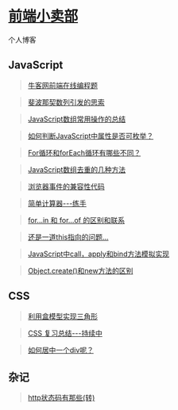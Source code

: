 # [前端小卖部](http://suminhohu.github.io)
个人博客

## JavaScript

> [牛客网前端在线编程题](https://github.com/suminhohu/suminhohu.github.io/issues/1)

> [斐波那契数列引发的思索](https://github.com/suminhohu/suminhohu.github.io/issues/2)

> [JavaScript数组常用操作的总结](https://github.com/suminhohu/suminhohu.github.io/issues/6)

> [如何判断JavaScript中属性是否可枚举？](https://github.com/suminhohu/suminhohu.github.io/issues/7)

> [For循环和forEach循环有哪些不同？](https://github.com/suminhohu/suminhohu.github.io/issues/8)

> [JavaScript数组去重的几种方法](https://github.com/suminhohu/suminhohu.github.io/issues/3)

> [浏览器事件的兼容性代码](https://github.com/suminhohu/suminhohu.github.io/issues/4)

> [简单计算器---练手](https://github.com/suminhohu/suminhohu.github.io/issues/5)

> [for...in 和 for...of 的区别和联系](https://suminhohu.github.io/2017/11/23/js-02/)

> [还是一道this指向的问题...](https://github.com/suminhohu/suminhohu.github.io/issues/12)

> [JavaScript中call，apply和bind方法模拟实现](https://github.com/suminhohu/suminhohu.github.io/issues/15)

> [Object.create()和new方法的区别](https://github.com/suminhohu/suminhohu.github.io/issues/16)



## CSS

> [利用盒模型实现三角形](https://github.com/suminhohu/suminhohu.github.io/issues/9)

> [CSS 复习总结---持续中](https://github.com/suminhohu/suminhohu.github.io/issues/10)

> [如何居中一个div呢？](https://github.com/suminhohu/suminhohu.github.io/issues/13)


## 杂记

> [http状态码有那些(转)](https://github.com/suminhohu/suminhohu.github.io/issues/14)
